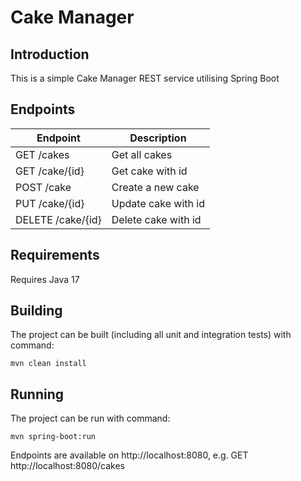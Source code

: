# Cake Manager #

## Introduction ##

This is a simple Cake Manager REST service utilising Spring Boot

## Endpoints ##

| Endpoint           | Description         |
|--------------------|---------------------|
| GET /cakes         | Get all cakes       |
| GET /cake/{id}     | Get cake with id    |
| POST /cake         | Create a new cake   |
| PUT /cake/{id}     | Update cake with id |
| DELETE /cake/{id}  | Delete cake with id |

## Requirements ##

Requires Java 17

## Building ##

The project can be built (including all unit and integration tests) with command:

`mvn clean install`

## Running ##

The project can be run with command:

`mvn spring-boot:run`

Endpoints are available on http://localhost:8080, e.g. GET http://localhost:8080/cakes